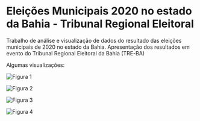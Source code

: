 # Eleições Municipais 2020 no estado da Bahia - Tribunal Regional Eleitoral 

Trabalho de análise e visualização de dados do resultado das eleições municipais de 2020 no estado da Bahia. Apresentação dos resultados em evento do Tribunal Regional Eleitoral da Bahia (TRE-BA)

Algumas visualizações:

![Figura 1](/viz/gráfico/coligacoes.png)

![Figura 2](/viz/gráfico/comparativo_vereadores.png)

![Figura 3](/viz/gráfico/prefeitos_idh.png)

![Figura 4](/viz/gráfico/n_vereadores_eleitos.png)



